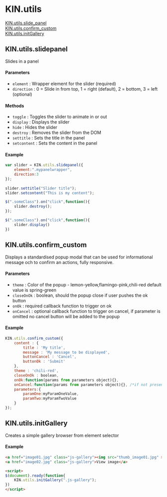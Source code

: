 # KIN.utils

[KIN.utils.slide_panel](#kinutilsslide_panel)<br />
[KIN.utils.confirm_custom](#kinutilsconfirm_custom)<br />
[KIN.utils.initGallery](#kinutilsinitgallery)

## KIN.utils.slidepanel
Slides in a panel

#### Parameters
* `element` : Wrapper element for the slider (required)
* `direction` : 0 = Slide in from top, 1 = right (default), 2 = bottom, 3 = left (optional)

#### Methods
* `toggle` : Toggles the slider to animate in or out
* `display` : Displays the slider
* `hide` : Hides the slider
* `destroy` : Removes the slider from the DOM
* `settitle` : Sets the title in the panel
* `setcontent` : Sets the content in the panel

#### Example
```javascript
var slider = KIN.utils.slidepanel({
	element:".mypanelwrapper", 
	direction:3  
});
	
slider.settitle("Slider title");
slider.setcontent("This is my content");

$(".someClass").on("click",function(){
	slider.destroy();
});

$(".someClass").on("click",function(){   
	slider.display()
})
```

## KIN.utils.confirm_custom

Displays a standardised popup modal that can be used for informational message och to confirm an actions, fully responsive.

#### Parameters
* `theme` : Color of the popup - lemon-yellow,flamingo-pink,chili-red default value is spring-green
* `closeOnOk` : boolean, should the popup close if user pushes the ok button
* `onOk` : required callback function to trigger on ok
* `onCancel` : optional callback function to trigger on cancel, if parameter is omitted no cancel button will be added to the popup

#### Example
```javascript
KIN.utils.confirm_custom({
	content : {
		title : 'My title',
		message : 'My message to be displayed',
		buttonCancel : 'Cancel',
		buttonOk : 'Submit'
	},
	theme : 'chili-red',
	closeOnOk : boolean,
	onOk:function(params from parameters object){},
	onCancel:function(params from parameters object){}, /*if not present no cancel button will be displayed*/
	parameters:{
		paramOne:myParamOneValue,
		paramTwo:myParamTwoValue
	}
});
```

## KIN.utils.initGallery
Creates a simple gallery browser from element selector

#### Example
```HTML
<a href="image01.jpg" class="js-gallery"><img src="thumb_image01.jpg" ></a>
<a href="image02.jpg" class="js-gallery">View image</a>

<script>
$(document).ready(function{
	KIN.utils.initGallery(".js-gallery");
})
</script>
```
